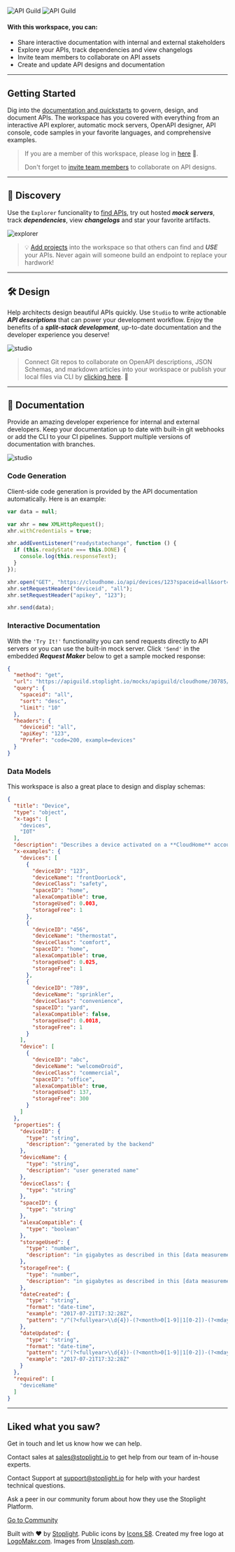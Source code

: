 ![API Guild](https://github.com/stephenlprice/landing-page/blob/main/assets/images/logos/apiguild.png?raw=true)
![API Guild](https://github.com/stephenlprice/landing-page/blob/main/assets/images/collaboration/design-collab.png?raw=true)

#### With this workspace, you can: 

- Share interactive documentation with internal and external stakeholders
- Explore your APIs, track dependencies and view changelogs
- Invite team members to collaborate on API assets
- Create and update API designs and documentation
***

## Getting Started

Dig into the [documentation and quickstarts](https://meta.stoplight.io) to govern, design, and document APIs. The workspace has you covered with everything from an interactive API explorer, automatic mock servers, OpenAPI designer, API console, code samples in your favorite languages, and comprehensive examples.

<!-- theme: warning -->

>If you are a member of this workspace, please log in [here](auth) 🔐.
>
>Don't forget to [invite team members](admin/members) to collaborate on API designs.

***

## 🔎 Discovery

Use the `Explorer` funcionality to [find APIs](explore), try out hosted ***mock servers***, track ***dependencies***, view ***changelogs*** and star your favorite artifacts.

![explorer](https://github.com/stephenlprice/landing-page/blob/main/assets/images/product/explorer.gif?raw=true)

<!-- theme: info -->

>💡 [Add projects](add/projects) into the workspace so that others can find and ***USE*** your APIs. Never again will someone build an endpoint to replace your hardwork!

***

## 🛠 Design

Help architects design beautiful APIs quickly. Use `Studio` to write actionable ***API descriptions*** that can power your development workflow. Enjoy the benefits of a ***split-stack development***, up-to-date documentation and the developer experience you deserve!

![studio](https://github.com/stephenlprice/landing-page/blob/main/assets/images/product/studio.png?raw=true)

<!-- theme: info -->

>Connect Git repos to collaborate on OpenAPI descriptions, JSON Schemas, and markdown articles into your workspace or publish your local files via CLI by [clicking here](add/projects). 🚀

***

## 📖 Documentation

Provide an amazing developer experience for internal and external developers. Keep your documentation up to date with built-in git webhooks or add the CLI to your CI pipelines. Support multiple versions of documentation with branches.

![studio](https://github.com/stephenlprice/landing-page/blob/main/assets/images/product/studio.png?raw=true)

### Code Generation

Client-side code generation is provided by the API documentation automatically. Here is an example:

```javascript
var data = null;

var xhr = new XMLHttpRequest();
xhr.withCredentials = true;

xhr.addEventListener("readystatechange", function () {
  if (this.readyState === this.DONE) {
    console.log(this.responseText);
  }
});

xhr.open("GET", "https://cloudhome.io/api/devices/123?spaceid=all&sort=desc&limit=10");
xhr.setRequestHeader("deviceid", "all");
xhr.setRequestHeader("apikey", "123");

xhr.send(data);
```

### Interactive Documentation

With the `'Try It!'` functionality you can send requests directly to API servers or you can use the built-in mock server. Click `'Send'` in the embedded _**Request Maker**_ below to get a sample mocked response:

```json http
{
  "method": "get",
  "url": "https://apiguild.stoplight.io/mocks/apiguild/cloudhome/30785/api/devices/abc",
  "query": {
    "spaceid": "all",
    "sort": "desc",
    "limit": "10"
  },
  "headers": {
    "deviceid": "all",
    "apiKey": "123",
    "Prefer": "code=200, example=devices"
  }
}
```

### Data Models

This workspace is also a great place to design and display schemas:
</br>

```json json_schema
{
  "title": "Device",
  "type": "object",
  "x-tags": [
    "devices",
    "IOT"
  ],
  "description": "Describes a device activated on a **CloudHome** account. Each class can contain more than one device and location, centrally managed by the CloudHome service cloud.",
  "x-examples": {
    "devices": [
      {
        "deviceID": "123",
        "deviceName": "frontDoorLock",
        "deviceClass": "safety",
        "spaceID": "home",
        "alexaCompatible": true,
        "storageUsed": 0.003,
        "storageFree": 1
      },
      {
        "deviceID": "456",
        "deviceName": "thermostat",
        "deviceClass": "comfort",
        "spaceID": "home",
        "alexaCompatible": true,
        "storageUsed": 0.025,
        "storageFree": 1
      },
      {
        "deviceID": "789",
        "deviceName": "sprinkler",
        "deviceClass": "convenience",
        "spaceID": "yard",
        "alexaCompatible": false,
        "storageUsed": 0.0018,
        "storageFree": 1
      }
    ],
    "device": [
      {
        "deviceID": "abc",
        "deviceName": "welcomeDroid",
        "deviceClass": "commercial",
        "spaceID": "office",
        "alexaCompatible": true,
        "storageUsed": 137,
        "storageFree": 300
      }
    ]
  },
  "properties": {
    "deviceID": {
      "type": "string",
      "description": "generated by the backend"
    },
    "deviceName": {
      "type": "string",
      "description": "user generated name"
    },
    "deviceClass": {
      "type": "string"
    },
    "spaceID": {
      "type": "string"
    },
    "alexaCompatible": {
      "type": "boolean"
    },
    "storageUsed": {
      "type": "number",
      "description": "in gigabytes as described in this [data measurement chart](http://www.wu.ece.ufl.edu/links/dataRate/DataMeasurementChart.html)\n"
    },
    "storageFree": {
      "type": "number",
      "description": "in gigabytes as described in this [data measurement chart](http://www.wu.ece.ufl.edu/links/dataRate/DataMeasurementChart.html)"
    },
    "dateCreated": {
      "type": "string",
      "format": "date-time",
      "example": "2017-07-21T17:32:28Z",
      "pattern": "/^(?<fullyear>\\d{4})-(?<month>0[1-9]|1[0-2])-(?<mday>0[1-9]|[12][0-9]|3[01])T(?<hour>[01][0-9]|2[0-3]):(?<minute>[0-5][0-9]):(?<second>[0-5][0-9]|60)(?<secfrac>\\.[0-9]+)?(Z|(\\+|-)(?<offset_hour>[01][0-9]|2[0-3]):(?<offset_minute>[0-5][0-9]))$/i"
    },
    "dateUpdated": {
      "type": "string",
      "format": "date-time",
      "pattern": "/^(?<fullyear>\\d{4})-(?<month>0[1-9]|1[0-2])-(?<mday>0[1-9]|[12][0-9]|3[01])T(?<hour>[01][0-9]|2[0-3]):(?<minute>[0-5][0-9]):(?<second>[0-5][0-9]|60)(?<secfrac>\\.[0-9]+)?(Z|(\\+|-)(?<offset_hour>[01][0-9]|2[0-3]):(?<offset_minute>[0-5][0-9]))$/i",
      "example": "2017-07-21T17:32:28Z"
    }
  },
  "required": [
    "deviceName"
  ]
}
```

***

## Liked what you saw?

Get in touch and let us know how we can help.

<!--
type: tab
title: 🦸🏼‍♀️ Contact Sales
-->

Contact sales at [sales@stoplight.io](mailto:sales@stoplight.io) to get help from our team of in-house experts.

<!--
type: tab
title: 🧙🏼‍♂️ Contact Support
-->

Contact Support at [support@stoplight.io](mailto:support@stoplight.io) for help with your hardest technical questions.


<!--
type: tab
title: 👋 Ask the Community
-->

Ask a peer in our community forum about how they use the Stoplight Platform.

[Go to Community](https://community.stoplight.io)

<!-- type: tab-end -->

Built with ❤️ by [Stoplight](https://stoplight.io). Public icons by [Icons S8](https://icons8.com). Created my free logo at [LogoMakr.com](https://logomakr.com/). Images from [Unsplash.com](https://unsplash.com/).